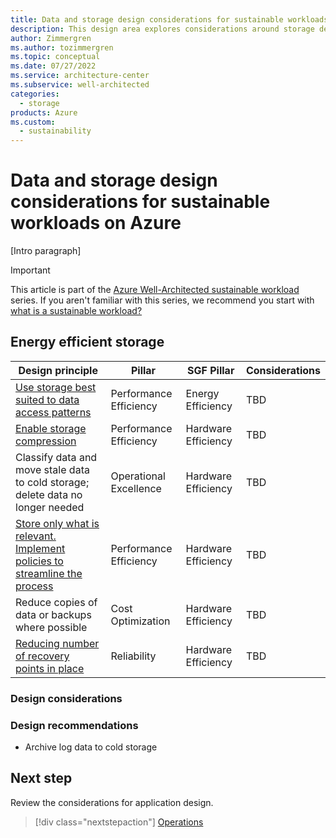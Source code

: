```yaml
---
title: Data and storage design considerations for sustainable workloads on Azure
description: This design area explores considerations around storage design for sustainable workloads on Azure.
author: Zimmergren
ms.author: tozimmergren
ms.topic: conceptual
ms.date: 07/27/2022
ms.service: architecture-center
ms.subservice: well-architected
categories: 
  - storage
products: Azure
ms.custom:
  - sustainability
---
```


# Data and storage design considerations for sustainable workloads on Azure

[Intro paragraph]

> [!IMPORTANT]
> This article is part of the [Azure Well-Architected sustainable workload](index.yml) series. If you aren't familiar with this series, we recommend you start with [what is a sustainable workload?](sustainability-get-started.md#what-is-a-sustainable-workload)

## Energy efficient storage

|Design principle|Pillar|SGF Pillar|Considerations|
|---|---|---|---|
|[Use storage best suited to data access patterns](/azure/architecture/guide/design-principles/use-best-data-store)|Performance Efficiency|Energy Efficiency|TBD|
|[Enable storage compression](/azure/cdn/cdn-improve-performance)|Performance Efficiency|Hardware Efficiency|TBD|
|Classify data and move stale data to cold storage; delete data no longer needed|Operational Excellence|Hardware Efficiency|TBD|
|[Store only what is relevant. Implement policies to streamline the process](/azure/architecture/guide/design-principles/use-best-data-store)|Performance Efficiency|Hardware Efficiency|TBD|
|Reduce copies of data or backups where possible|Cost Optimization|Hardware Efficiency|TBD|
|[Reducing number of recovery points in place](/azure/backup/manage-recovery-points#impact-of-expired-recovery-points-for-items-in-soft-deleted-state)|Reliability|Hardware Efficiency|TBD|

### Design considerations

### Design recommendations

- Archive log data to cold storage

## Next step

Review the considerations for application design.

> [!div class="nextstepaction"]
> [Operations](sustainability-application-design.md)